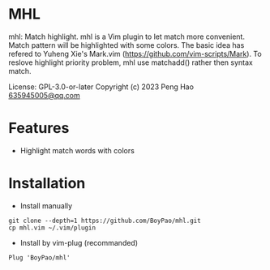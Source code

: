 # MHL
mhl: Match highlight.
mhl is a Vim plugin to let match more convenient.
Match pattern will be highlighted with some colors.
The basic idea has refered to
Yuheng Xie's Mark.vim (https://github.com/vim-scripts/Mark).
To reslove highlight priority problem, mhl use matchadd() rather then
syntax match.

License: GPL-3.0-or-later
Copyright (c) 2023 Peng Hao <635945005@qq.com>

# Features
- Highlight match words with colors

# Installation
- Install manually
```
git clone --depth=1 https://github.com/BoyPao/mhl.git
cp mhl.vim ~/.vim/plugin
```
- Install by vim-plug (recommanded)
```
Plug 'BoyPao/mhl'
```
